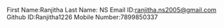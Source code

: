 First Name:Ranjitha 
Last Name: NS
Email ID:ranjitha.ns2005@gmail.com
Github ID:Ranjitha1226
Mobile Number:7899850337